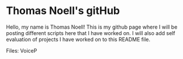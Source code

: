 # Thomas Noell's gitHub

Hello, my name is Thomas Noell!
This is my github page where I will be posting different scripts here that I have worked on.
I will also add self evaluation of projects I have worked on to this README file.

Files:
VoiceP
